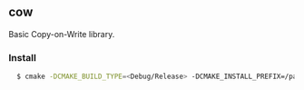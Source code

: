 ## cow
Basic Copy-on-Write library.

### Install

```bash
  $ cmake -DCMAKE_BUILD_TYPE=<Debug/Release> -DCMAKE_INSTALL_PREFIX=/path/to/desired/location
```
